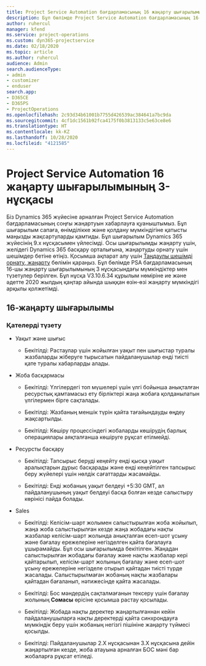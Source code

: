 ```yaml
---
title: Project Service Automation бағдарламасының 16 жаңарту шығарылымы 3-нұсқасындағы жаңалықтар немесе өзгерістер
description: Бұл бөлімде Project Service Automation бағдарламасының 16-жаңарту шығарылымының 3 нұсқасындағы қолжетімді мүмкіндіктер мен түзетулер берілген.
author: ruhercul
manager: kfend
ms.service: project-operations
ms.custom: dyn365-projectservice
ms.date: 02/18/2020
ms.topic: article
ms.author: ruhercul
audience: Admin
search.audienceType:
- admin
- customizer
- enduser
search.app:
- D365CE
- D365PS
- ProjectOperations
ms.openlocfilehash: 2c93d34b61001b7755d426539ac384641a7bc9da
ms.sourcegitcommit: 4cf1dc1561b92fca4175f0b3813133c5e63ce8e6
ms.translationtype: HT
ms.contentlocale: kk-KZ
ms.lasthandoff: 10/28/2020
ms.locfileid: "4121585"
---
```

# <a name="project-service-automation-update-release-16-v3"></a>Project Service Automation 16 жаңарту шығарылымының 3-нұсқасы

Біз Dynamics 365 жүйесіне арналған Project Service Automation бағдарламасының соңғы жаңартуын хабарлауға қуаныштымыз. Бұл шығарылым сапаға, өнімділікке және қолдану мүмкіндігіне қатысты маңызды жақсартуларды қамтиды.  Бұл шығарылым Dynamics 365 жүйесінің 9.x нұсқасымен үйлесімді. Осы шығарылымды жаңарту үшін, желідегі Dynamics 365 басқару орталығына, жаңартуды орнату үшін шешімдер бетіне өтіңіз. Қосымша ақпарат алу үшін [Таңдаулы шешімді орнату, жаңарту](https://docs.microsoft.com/dynamics365/project-service/upgrade-psa-home-page) бөлімін қараңыз.
Бұл бөлімде PSA бағдарламасының 16-шы жаңарту шығарылымының 3 нұсқасындағы мүмкіндіктер мен түзетулер берілген. Бұл нұсқа V3.10.6.34 құрылым нөміріне ие және әдетте 2020 жылдың қаңтар айында шыққан өзін-өзі жаңарту мүмкіндігі арқылы қолжетімді.


## <a name="update-release-16"></a>16-жаңарту шығарылымы

### <a name="bug-fixes"></a>Қателерді түзету

-   Уақыт және шығыс

    -   Бекітілді: Растаулар үшін жойылған уақыт пен шығыстар туралы жазбаларды жіберуге тырысатын пайдаланушылар енді тиісті қате туралы хабарларды алады.

-   Жоба басқармасы

    -   Бекітілді: Үлгілердегі топ мүшелері үшін үлгі бойынша анықталған ресурстық қамтамасыз ету бірліктері жаңа жобаға қолданылатын үлгілермен бірге сақталады.

    -   Бекітілді: Жазбаның меншік түрін қайта тағайындауды өңдеу жақсартылды.

    -   Бекітілді: Көшіру процессіндегі жобаларды көшірудің барлық операциялары аяқталғанша көшіруге рұқсат етілмейді.

-   Ресурсты басқару

    -   Бекітілді: Тапсырыс беруді кеңейту енді қысқа уақыт аралықтарын дұрыс басқарады және енді кеңейтілген тапсырыс беру жүйелері үшін нөлдік сағаттарды жасамайды.

    -   Бекітілді: Енді жобаның уақыт белдеуі +5:30 GMT, ал пайдаланушының уақыт белдеуі басқа болған кезде салыстыру көрінісі пайда болады.

-   Sales

    -   Бекітілді: Келісім-шарт жолымен салыстырылған жоба жойылып, жаңа жоба салыстырылған кезде жаңа жобадағы нақты жазбалар келісім-шарт жолында анықталған есеп-шот ұсыну және бағалау ережелеріне негізделген қайта бағалауға ұшырамайды. Бұл осы шығарылымда бекітілген. Жаңадан салыстырылған жобадағы бағалау және нақты жазбалар кері қайтарылып, келісім-шарт жолының бағалау және есеп-шот ұсыну ережелеріне негізделе отырып қайтадан тиісті түрде жасалады. Салыстырылмаған жобаның нақты жазбалары қайтадан бағаланып, нәтижесінде қайта жасалады.

    -   Бекітілді: Бос мәндердің сақталмағанын тексеру үшін бағалау жолының **Сомасы** өрісіне қосымша растау қосылады.

    -   Бекітілді: Жобада нақты деректер жаңартылғаннан кейін пайдаланушыларға нақты деректерді қайта синхрондауға мүмкіндік беру үшін жобаның негізгі пішініне жаңарту түймесі қосылды.

    -   Бекітілді: Пайдаланушылар 2.X нұсқасынан 3.X нұсқасына дейін жаңартылған кезде, жоба атауына арналған БОС мәні бар жобаларға рұқсат етіледі.


